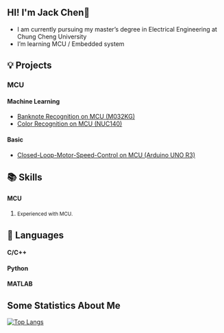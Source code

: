 ## HI! I'm Jack Chen🖖
-  I am currently pursuing my master’s degree in Electrical Engineering at Chung Cheng University
-  I’m  learning MCU / Embedded system

 
## 💡 Projects
### MCU  
#### Machine Learning
- [Banknote Recognition on MCU (M032KG)](https://github.com/Weichi910622/Banknote-Recognition)
- [Color Recognition on MCU (NUC140)](https://github.com/Weichi910622/Color-Recognition)

#### Basic
- [Closed-Loop-Motor-Speed-Control on MCU (Arduino UNO R3)](https://github.com/Weichi910622/Closed-Loop-Motor-Speed-Control)
  
## 📚 Skills
<h4>MCU</h4>
<ol>
    <li><span style="font-size: smaller;">Experienced with MCU.</span></li>
</ol>

## 🔧 Languages
<h4>C/C++</h4>
<h4>Python</h4>
<h4>MATLAB</h4>


## Some Statistics About Me
[![Top Langs](https://github-readme-stats.vercel.app/api/top-langs/?username=Weichi910622&layout=donut&exclude_repo=Weichi910622.github.io&title_color=ffffff&icon_color=bb2acf&text_color=daf7dc&bg_color=151515)](https://github.com/anuraghazra/github-readme-stats)
